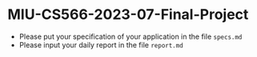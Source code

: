 # MIU-CS566-2023-07-Final-Project
* Please put your specification of your application in the file `specs.md`
* Please input your daily report in the file `report.md`